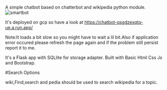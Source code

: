 A simple chatbot based on chatterbot and wikipedia python module.
![smartbot](https://user-images.githubusercontent.com/46810093/208143534-535e1cfc-fc73-4348-9e1b-dfb7ec653488.png)


It's deployed on gcp so have a look at
https://chatbot-qsgdzexqtq-ue.a.run.app/

Note:It loads a bit slow so you might have to wait a lil bit.Also if application error occured please refresh the page again
and if the problem still persist report it to me.

It's a Flask app with SQLlite for storage adapter.
Built with Basic Html Css Js and Bootstrap.

#Search Options

wiki,Find,search and pedia should be used to search wikipedia for a topic.
